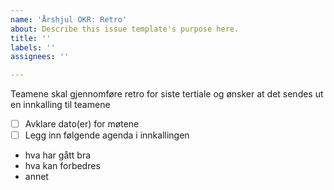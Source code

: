 ```yaml
---
name: 'Årshjul OKR: Retro'
about: Describe this issue template's purpose here.
title: ''
labels: ''
assignees: ''

---
```


Teamene skal gjennomføre retro for siste tertiale og ønsker at det sendes ut en innkalling til teamene
- [ ] Avklare dato(er) for møtene
- [ ] Legg inn følgende agenda i innkallingen
- hva har gått bra
- hva kan forbedres
- annet
